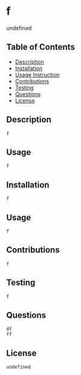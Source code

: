 # f

  undefined

## Table of Contents
- [Description](#Description)
- [Installation](#Installation)
- [Usage Instruction](#Usage)
- [Contributions](#Contributions)
- [Testing](#Testing)
- [Questions](#Questions)
- [License](#License)

## Description
    f

## Usage
    f

## Installation
    f

## Usage
    f

## Contributions
    f

## Testing
    f

## Questions
    df
    ff

## License
    undefined
  